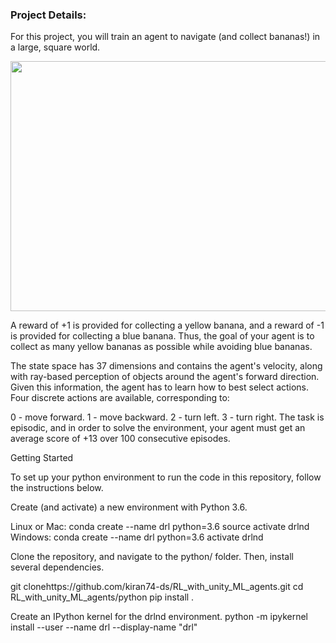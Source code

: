 ### Project Details:
For this project, you will train an agent to navigate (and collect bananas!) in a large, square world.

<img src="https://github.com/kiran74-ds/RL_with_unity_ML_agents/blob/master/DQN/Banana_ML_agent.gif" width="600" height="400">

A reward of +1 is provided for collecting a yellow banana, and a reward of -1 is provided for collecting a blue banana. 
Thus, the goal of your agent is to collect as many yellow bananas as possible while avoiding blue bananas.

The state space has 37 dimensions and contains the agent's velocity, along with ray-based perception of objects around the agent's forward direction. Given this information, the agent has to learn how to best select actions. Four discrete actions are available, corresponding to:

0 - move forward.
1 - move backward.
2 - turn left.
3 - turn right.
The task is episodic, and in order to solve the environment, your agent must get an average score of +13 over 100 consecutive episodes.


Getting Started

To set up your python environment to run the code in this repository, follow the instructions below.

Create (and activate) a new environment with Python 3.6.

Linux or Mac:
conda create --name drl python=3.6
source activate drlnd
Windows:
conda create --name drl python=3.6 
activate drlnd

Clone the repository, and navigate to the python/ folder. Then, install several dependencies.

git clonehttps://github.com/kiran74-ds/RL_with_unity_ML_agents.git
cd RL_with_unity_ML_agents/python
pip install .

Create an IPython kernel for the drlnd environment.
python -m ipykernel install --user --name drl --display-name "drl"
